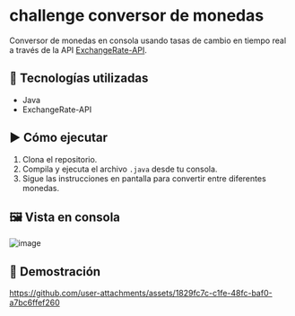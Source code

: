 # challenge conversor de monedas

Conversor de monedas en consola usando tasas de cambio en tiempo real a través de la API [ExchangeRate-API](https://www.exchangerate-api.com/).

## 🚀 Tecnologías utilizadas
- Java
- ExchangeRate-API

## ▶️ Cómo ejecutar
1. Clona el repositorio.
2. Compila y ejecuta el archivo `.java` desde tu consola.
3. Sigue las instrucciones en pantalla para convertir entre diferentes monedas.

## 🖼️ Vista en consola

![image](https://github.com/user-attachments/assets/603c8b97-2072-4f24-a650-87583e3f45ec)


## 🎥 Demostración

https://github.com/user-attachments/assets/1829fc7c-c1fe-48fc-baf0-a7bc6ffef260

